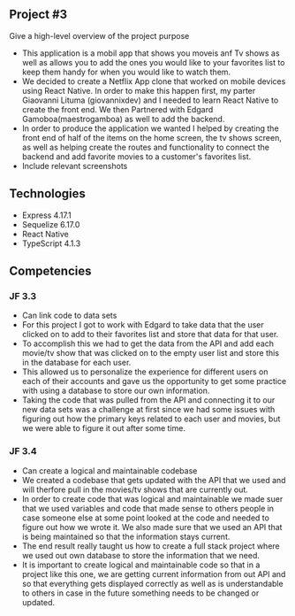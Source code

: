 ## Project #3
Give a high-level overview of the project purpose
- This application is a mobil app that shows you moveis anf Tv shows as well as allows you to add the ones you would like to your favorites list to keep them handy for when you would like to watch them.
- We decided to create a Netflix App clone that worked on mobile devices using React Native. In order to make this happen first, my parter Giaovanni Lituma (giovannixdev) and I needed to learn React Native to create the front end. We then Partnered with Edgard Gamoboa(maestrogamboa) as well to add the backend.
- In order to produce the application we wanted I helped by creating the front end of half of the items on the home screen, the tv shows screen, as well as helping create the routes and functionality to connect the backend and add favorite movies to a customer's favorites list. 
- Include relevant screenshots

## Technologies
- Express 4.17.1
- Sequelize 6.17.0
- React Native
- TypeScript 4.1.3

## Competencies
### JF 3.3
- Can link code to data sets
- For this project I got to work with Edgard to take data that the user clicked on to add to their favorites list and store that data for that user. 
- To accomplish this we had to get the data from the API and add each movie/tv show that was clicked on to the empty user list and store this in the database for each user.  
- This allowed us to personalize the experience for different users on each of their accounts and gave us the opportunity to get some practice with using a database to store our own information. 
- Taking the code that was pulled from the API and connecting it to our new data sets was a challenge at first since we had some issues with figuring out how the primary keys related to each user and movies, but we were able to figure it out after some time. 

### JF 3.4
- Can create a logical and maintainable codebase
- We created a codebase that gets updated with the API that we used and will therfore pull in the movies/tv shows that are currently out. 
- In order to create code that was logical and maintainable we made suer that we used variables and code that made sense to others people in case someone else at some point looked at the code and needed to figure out how we wrote it. We also made sure that we used an API that is being maintained so that the information stays current.
- The end result really taught us how to create a full stack project where we used out own database to store the information that we need.
- It is important to create logical and maintainable code so that in a project like this one, we are getting current information from out API and so that everything gets displayed correctly as well as is understandable to others in case in the future something needs to be changed or updated. 